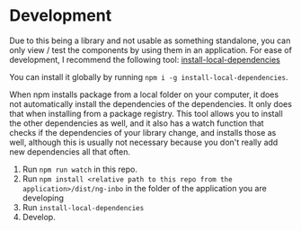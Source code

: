 # Development

Due to this being a library and not usable as something standalone, you can only view / test the components by using
them in an application. 
For ease of development, I recommend the following tool:
[install-local-dependencies ](https://www.npmjs.com/package/install-local-dependencies)

You can install it globally by running `npm i -g install-local-dependencies`.

When npm installs package from a local folder on your computer, it does not automatically install the dependencies 
of the dependencies. It only does that when installing from a package registry. This tool allows you to install the 
other dependencies as well, and it also has a watch function that checks if the dependencies of your library change, 
and installs those as well, although this is usually not necessary because you don't really add new dependencies all 
that often.

1. Run `npm run watch` in this repo.
2. Run `npm install <relative path to this repo from the application>/dist/ng-inbo` in the folder of the application 
   you are developing
3. Run `install-local-dependencies`
4. Develop.
